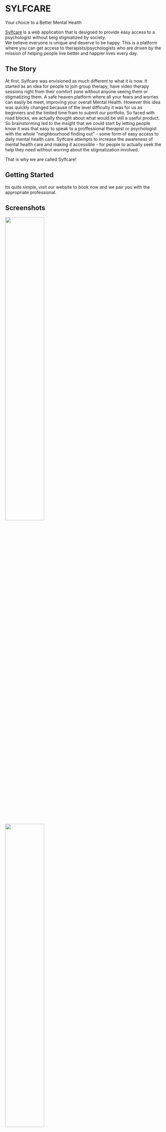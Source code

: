 # SYLFCARE
Your choice to a Better Mental Health


[Sylfcare](./index.html) is a web application that is designed to provide easy access to a psychologist without beig stigmatized by society.  
We believe everyone is unique and deserve to be happy. This is a platform where you can get access to therapists/psychologists who are driven by the mission of helping people live better and happier lives every day.

## The Story

At first, Sylfcare was envisioned as much different to what it is now.
It started as an idea for people to join group therapy, have video therapy sessions right from their comfort zone without anyone seeing them or stigmatizing them. A safe heaven platform where all your fears and worries can easily be meet, improving your overall Mental Health. However this idea was quickly changed because of the level difficulty it was for us as beginners and the limited time fram to submit our portfolio.
So faced with road blocks, we actually thought about what would be still a useful product. 
So brainstorming led to the insight that we could start by letting people know it was that easy to speak to a proffessional therapist or psychologist with the whole "neighbourhood finding out" - some form of easy access to daily mental health care.
Sylfcare attempts to increase the awareness of mental health care and making it accessible - for people to actually seek the help they need without worring about the stigmatization involved.

That is why we are called Sylfcare!

## Getting Started

Its quite simple, visit our website to book now and we pair you with the appropriate professional.

## Screenshots

<img width=50% src="">

<img width=50% src="">

<img width=50% src="">

## Features

Selfcare has features that can be found through our dropdown navigation bar menu.

### **Authentication**

No need for Authentcation or Authorization, simply book now.

<img width=75% src="https://i.imgur.com/aTtDNRo.png">

## Built With
* [Python](http://www.python.org) - The Backend Language
* [Javascript](https://developer.mozilla.org/en-US/docs/Web/JavaScript) - The Frontend Language
* [MySQL](https://mysql.com) - Relational Database Management System
* [React](https://reactjs.org) - Javascript Library


## Future


## Authors
### **Sandra Amofa**

### **Osbert Amedzorme**


## Acknowledgements
* ALX Staff and Students
* Cafes